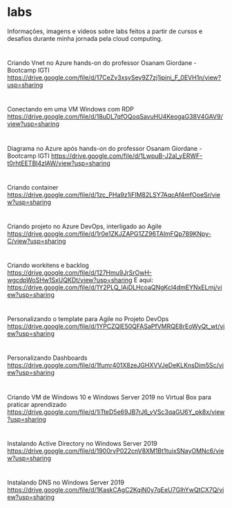 # labs
Informações, imagens e vídeos sobre labs feitos a partir de cursos e desafios durante minha jornada pela cloud computing.
#
Criando Vnet no Azure hands-on do professor Osanam Giordane - Bootcamp IGTI https://drive.google.com/file/d/17CeZv3xsySey9Z7zj1ipini_F_0EVH1n/view?usp=sharing
#
Conectando em uma VM Windows com RDP https://drive.google.com/file/d/18uDL7qfOQoqSavuHU4KeogaG38V4GAV9/view?usp=sharing
#
Diagrama no Azure após hands-on do professor Osanam Giordane - Bootcamp IGTI https://drive.google.com/file/d/1LwpuB-J2al_yERWF-t0rhtEETBl4zlAW/view?usp=sharing
#
Criando container https://drive.google.com/file/d/1zc_PHa9z1iFlM82LSY7AqcAf4mfOoeSr/view?usp=sharing
#
Criando projeto no Azure DevOps, interligado ao Agile https://drive.google.com/file/d/1r0e1ZKJZAPG1ZZ96TAlmFQp789KNpy-C/view?usp=sharing
#
Criando workitens e backlog https://drive.google.com/file/d/127Hmu9JrSrOwH-wgcdpWoSHw1SxUQKDt/view?usp=sharing 
E aqui: https://drive.google.com/file/d/1Y2PLQ_lAiDLHcoaQNgKcl4dmEYNxELmj/view?usp=sharing
#
Personalizando o template para Agile no Projeto DevOps https://drive.google.com/file/d/1YPCZQlE50QFASaPfVMRQE8rEoWyQt_wt/view?usp=sharing
#
Personalizando Dashboards https://drive.google.com/file/d/1fumr401X8zeJGHXVVJeDeKLKnsDim5Sc/view?usp=sharing
#
Criando VM de Windows 10 e Windows Server 2019 no Virtual Box para praticar aprendizado 
https://drive.google.com/file/d/1iTteD5e69JB7rJ6_vVSc3qaGU6Y_pk8x/view?usp=sharing
#
Instalando Active Directory no Windows Server 2019
https://drive.google.com/file/d/1900rvP022cnV8XM1Bt1tuixSNayOMNc6/view?usp=sharing
#
Instalando DNS no Windows Server 2019
https://drive.google.com/file/d/1KaskCAgC2KqiN0y7qEeU7GlhYwQtCX7Q/view?usp=sharing







